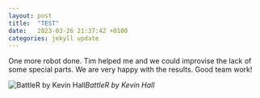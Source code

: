 ```yaml
---
layout: post
title:  "TEST"
date:   2023-03-26 21:37:42 +0100
categories: jekyll update
---
```


One more robot done. Tim helped me and we could improvise the lack of some special parts. We are very happy with the results. Good team work!


![BattleR by Kevin Hall](https://lh3.googleusercontent.com/d0VfBGuLK9k8CCliBJi-4lBTRCVeCE0xqIluhKMdo7xdwo69aqH08EFNFY_c8xElpoY5xmEeOL1H_W6ePePl0JcBQ6rPsmcc6vqdfgffWMSdDCD5tCXBd-NW1AWFIMtVE9TMNYzyEg=w2400)*BattleR by Kevin Hall*&nbsp;



[jekyll-docs]: https://jekyllrb.com/docs/home
[jekyll-gh]:   https://github.com/jekyll/jekyll
[jekyll-talk]: https://talk.jekyllrb.com/


